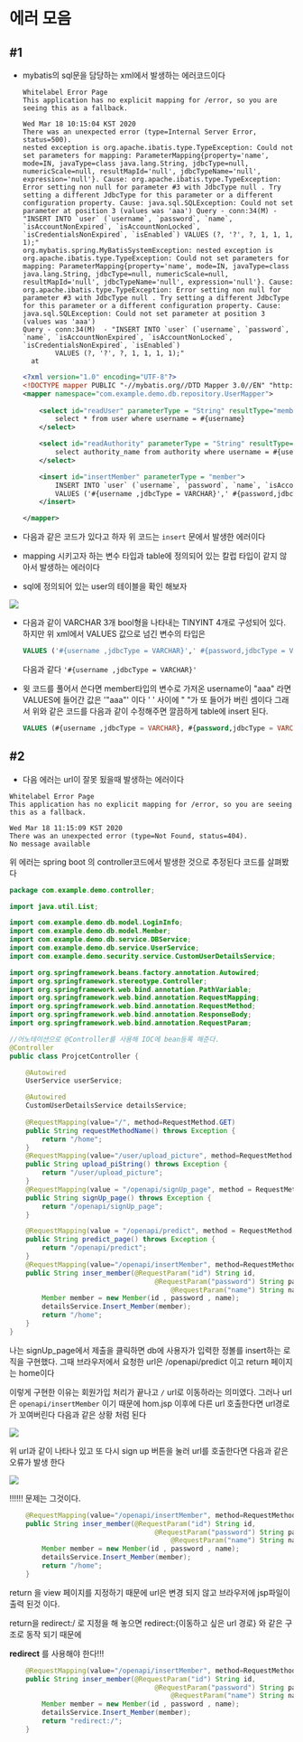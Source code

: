 # 에러 모음

## #1

- mybatis의 sql문을 담당하는 xml에서 발생하는 에러코드이다

  ```http
  Whitelabel Error Page
  This application has no explicit mapping for /error, so you are seeing this as a fallback.
  
  Wed Mar 18 10:15:04 KST 2020
  There was an unexpected error (type=Internal Server Error, status=500).
  nested exception is org.apache.ibatis.type.TypeException: Could not set parameters for mapping: ParameterMapping{property='name', mode=IN, javaType=class java.lang.String, jdbcType=null, numericScale=null, resultMapId='null', jdbcTypeName='null', expression='null'}. Cause: org.apache.ibatis.type.TypeException: Error setting non null for parameter #3 with JdbcType null . Try setting a different JdbcType for this parameter or a different configuration property. Cause: java.sql.SQLException: Could not set parameter at position 3 (values was 'aaa') Query - conn:34(M) - "INSERT INTO `user` (`username`, `password`, `name`, `isAccountNonExpired`, `isAccountNonLocked`, `isCredentialsNonExpired`, `isEnabled`) VALUES (?, '?', ?, 1, 1, 1, 1);"
  org.mybatis.spring.MyBatisSystemException: nested exception is org.apache.ibatis.type.TypeException: Could not set parameters for mapping: ParameterMapping{property='name', mode=IN, javaType=class java.lang.String, jdbcType=null, numericScale=null, resultMapId='null', jdbcTypeName='null', expression='null'}. Cause: org.apache.ibatis.type.TypeException: Error setting non null for parameter #3 with JdbcType null . Try setting a different JdbcType for this parameter or a different configuration property. Cause: java.sql.SQLException: Could not set parameter at position 3 (values was 'aaa')
  Query - conn:34(M)  - "INSERT INTO `user` (`username`, `password`, `name`, `isAccountNonExpired`, `isAccountNonLocked`, `isCredentialsNonExpired`, `isEnabled`)
          VALUES (?, '?', ?, 1, 1, 1, 1);"
  	at 
  ```

  

  ```xml
  <?xml version="1.0" encoding="UTF-8"?>
  <!DOCTYPE mapper PUBLIC "-//mybatis.org//DTD Mapper 3.0//EN" "http://mybatis.org/dtd/mybatis-3-mapper.dtd">
  <mapper namespace="com.example.demo.db.repository.UserMapper">
      
      <select id="readUser" parameterType = "String" resultType="member">
          select * from user where username = #{username}
      </select>
  
      <select id="readAuthority" parameterType = "String" resultType="String">
          select authority_name from authority where username = #{username}
      </select>
  
      <insert id="insertMember" parameterType = "member">
          INSERT INTO `user` (`username`, `password`, `name`, `isAccountNonExpired`, `isAccountNonLocked`, `isCredentialsNonExpired`, `isEnabled`)
          VALUES ('#{username ,jdbcType = VARCHAR}',' #{password,jdbcType = VARCHAR}',' #{name,jdbcType = VARCHAR}', 1, 1, 1, 1);    
      </insert>
  
  </mapper>
  ```

- 다음과 같은 코드가 있다고 하자 위 코드는 `insert` 문에서 발생한 에러이다 

- mapping 시키고자 하는 변수 타입과 table에 정의되어 있는 칼럽 타입이 같지 않아서 발생하는 에러이다

- sql에 정의되어 있는 user의 테이블을 확인 해보자

![](../JavaSpring/readme/table.jpg)

- 다음과 같이 VARCHAR 3개 bool형을 나타내는 TINYINT 4개로 구성되어 있다. 하지만 위 xml에서 VALUES 값으로 넘긴 변수의 타입은 

  ```sql
  VALUES ('#{username ,jdbcType = VARCHAR}',' #{password,jdbcType = VARCHAR}',' #{name,jdbcType = VARCHAR}', 1, 1, 1, 1); 
  ```

  다음과 같다 `'#{username ,jdbcType = VARCHAR}'` 

- 윗 코드를 풀어서 쓴다면 member타입의 변수로 가저온 username이 "aaa" 라면 VALUES에 들어간 값은      '"aaa"' 이다 ' ' 사이에 " "가 또 들어가 버린 셈이다 그래서 위와 같은 코드를 다음과 같이 수정해주면 깔끔하게 table에 insert 된다.

  ```sql
  VALUES (#{username ,jdbcType = VARCHAR}, #{password,jdbcType = VARCHAR}, #{name,jdbcType = VARCHAR}, 1, 1, 1, 1);
  ```





## #2

- 다음 에러는 url이 잘못 됬을때 발생하는 에러이다

 ```http
Whitelabel Error Page
This application has no explicit mapping for /error, so you are seeing this as a fallback.

Wed Mar 18 11:15:09 KST 2020
There was an unexpected error (type=Not Found, status=404).
No message available
 ```

위 에러는 spring boot 의 controller코드에서 발생한 것으로 추정된다 코드를 살펴봤다

```java
package com.example.demo.controller;

import java.util.List;

import com.example.demo.db.model.LoginInfo;
import com.example.demo.db.model.Member;
import com.example.demo.db.service.DBService;
import com.example.demo.db.service.UserService;
import com.example.demo.security.service.CustomUserDetailsService;

import org.springframework.beans.factory.annotation.Autowired;
import org.springframework.stereotype.Controller;
import org.springframework.web.bind.annotation.PathVariable;
import org.springframework.web.bind.annotation.RequestMapping;
import org.springframework.web.bind.annotation.RequestMethod;
import org.springframework.web.bind.annotation.ResponseBody;
import org.springframework.web.bind.annotation.RequestParam;

//어노테이션으로 @Controller를 사용해 IOC에 bean등록 해준다.
@Controller
public class ProjcetController {

    @Autowired
    UserService userService;

    @Autowired
    CustomUserDetailsService detailsService;
    
    @RequestMapping(value="/", method=RequestMethod.GET)
    public String requestMethodName() throws Exception {
        return "/home";
    }
    @RequestMapping(value="/user/upload_picture", method=RequestMethod.GET)
    public String upload_piString() throws Exception {
        return "/user/upload_picture";
    }
    @RequestMapping(value = "/openapi/signUp_page", method = RequestMethod.GET)
    public String signUp_page() throws Exception {
        return "/openapi/signUp_page";
    }

    @RequestMapping(value = "/openapi/predict", method = RequestMethod.GET)
    public String predict_page() throws Exception {
        return "/openapi/predict";  
    }
    @RequestMapping(value="/openapi/insertMember", method=RequestMethod.POST)
    public String inser_member(@RequestParam("id") String id,
                                    @RequestParam("password") String password,
                                        @RequestParam("name") String name) {
        Member member = new Member(id , password , name);
        detailsService.Insert_Member(member);
        return "/home";
    }
}
```

나는 signUp_page에서 제출을 클릭하면 db에 사용자가 입력한 정볼를 insert하는 로직을 구현했다. 그때 브라우저에서 요청한 url은 /openapi/predict 이고 return 페이지는 home이다

이렇게 구현한 이유는 회원가입 처리가 끝나고 `/` url로 이동하라는 의미였다. 그러나 url은 `openapi/insertMember` 이기 때문에 hom.jsp 이후에 다른 url 호출한다면 url경로가 꼬여버린다 다음과 같은 상황 처럼 된다

![](../JavaSpring/readme/home_jsp.jpg)

위 url과 같이 나타나 있고 또 다시 sign up 버튼을 눌러 url를 호출한다면 다음과 같은 오류가 발생 한다

![](../JavaSpring/readme/error.jpg)

!!!!!! 문제는 그것이다.

```java
    @RequestMapping(value="/openapi/insertMember", method=RequestMethod.POST)
    public String inser_member(@RequestParam("id") String id,
                                    @RequestParam("password") String password,
                                        @RequestParam("name") String name) {
        Member member = new Member(id , password , name);
        detailsService.Insert_Member(member);
        return "/home";
    }
```

return 을 view 페이지를 지정하기 때문에 url은 변경 되지 않고 브라우저에 jsp파일이 출력 된것 이다.

return을 redirect:/ 로 지정을 해 놓으면 redirect:{이동하고 싶은 url 경로} 와 같은 구조로 동작 되기 때문에

**redirect** 를 사용해야 한다!!!

```java
    @RequestMapping(value="/openapi/insertMember", method=RequestMethod.POST)
    public String inser_member(@RequestParam("id") String id,
                                    @RequestParam("password") String password,
                                        @RequestParam("name") String name) {
        Member member = new Member(id , password , name);
        detailsService.Insert_Member(member);
        return "redirect:/";
    }
```

